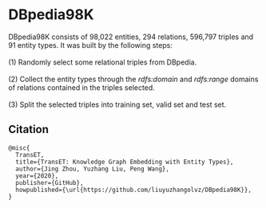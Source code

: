 # DBpedia98K

DBpedia98K consists of 98,022 entities, 294 relations, 596,797 triples and 91 entity types. It was built by the following steps:  
</br>
(1) Randomly select some relational triples from DBpedia.   
</br>
(2) Collect the entity types through the *rdfs:domain* and *rdfs:range* domains of relations contained in the triples selected.  
</br>
(3) Split the selected triples into training set, valid set and test set.
</br>
## Citation

```
@misc{  
  TransET,  
  title={TransET: Knowledge Graph Embedding with Entity Types},  
  author={Jing Zhou, Yuzhang Liu, Peng Wang},  
  year={2020},  
  publisher={GitHub},
  howpublished={\url{https://github.com/liuyuzhangolvz/DBpedia98K}},
}  
```

